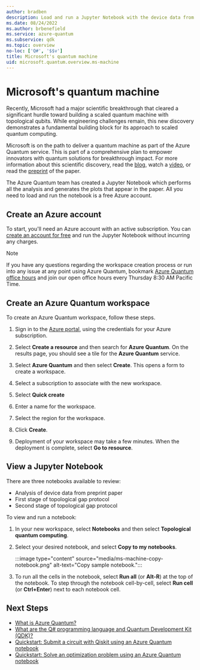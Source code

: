 ```yaml
---
author: bradben
description: Load and run a Jupyter Notebook with the device data from Microsoft's research into a scaled quantum machines using topological qubits.
ms.date: 08/24/2022
ms.author: brbenefield
ms.service: azure-quantum
ms.subservice: qdk
ms.topic: overview
no-loc: ['Q#', '$$v']
title: Microsoft's quantum machine
uid: microsoft.quantum.overview.ms-machine
---
```


# Microsoft's quantum machine

Recently, Microsoft had a major scientific breakthrough that cleared a significant hurdle toward building a scaled quantum machine with topological qubits. While engineering challenges remain, this new discovery demonstrates a fundamental building block for its approach to scaled quantum computing.

Microsoft is on the path to deliver a quantum machine as part of the Azure Quantum service. This is part of a comprehensive plan to empower innovators with quantum solutions for breakthrough impact. For more information about this scientific discovery, read the [blog](https://www.microsoft.com/research/blog/microsoft-has-demonstrated-the-underlying-physics-required-to-create-a-new-kind-of-qubit/), watch a [video](https://www.youtube.com/watch?v=Q8CHms4ixYc), or read the [preprint](https://arxiv.org/abs/2207.02472) of the paper.

The Azure Quantum team has created a Jupyter Notebook which performs all the analysis and generates the plots that appear in the paper. All you need to load and run the notebook is a free Azure account.

## Create an Azure account

To start, you'll need an Azure account with an active subscription. You can [create an account for free](https://azure.microsoft.com/free/?WT.mc_id=A261C142F) and run the Jupyter Notebook without incurring any charges. 

> [!NOTE]
> If you have any questions regarding the workspace creation process or run into any issue at any point using Azure Quantum, bookmark [Azure Quantum office hours](https://aka.ms/AQ/OfficeHours) and join our open office hours every Thursday 8∶30 AM Pacific Time.

## Create an Azure Quantum workspace

To create an Azure Quantum workspace, follow these steps.

1. Sign in to the [Azure portal](https://portal.azure.com), using the credentials for your Azure subscription.

1. Select **Create a resource** and then search for **Azure Quantum**. On the results page, you should see a tile for the **Azure Quantum** service.

1. Select **Azure Quantum** and then select  **Create**. This opens a form to create a workspace.

1. Select a subscription to associate with the new workspace.

1. Select **Quick create**
1. Enter a name for the workspace.
1. Select the region for the workspace.
1. Click **Create**.
1. Deployment of your workspace may take a few minutes. When the deployment is complete, select **Go to resource**. 

## View a Jupyter Notebook

There are three notebooks available to review:

- Analysis of device data from preprint paper
- First stage of topological gap protocol
- Second stage of topological gap protocol 

To view and run a notebook: 

1. In your new workspace, select **Notebooks** and then select **Topological quantum computing**. 
1. Select your desired notebook, and select **Copy to my notebooks**.

    :::image type="content" source="media/ms-machine-copy-notebook.png" alt-text="Copy sample notebook.":::

1. To run all the cells in the notebook, select **Run all** (or **Alt-R**) at the top of the notebook. To step through the notebook cell-by-cell, select **Run cell** (or **Ctrl+Enter**) next to each notebook cell. 


## Next Steps

- [What is Azure Quantum?](xref:microsoft.quantum.azure-quantum-overview)
- [What are the Q# programming language and Quantum Development Kit (QDK)?](xref:microsoft.quantum.overview.q-sharp)
- [Quickstart: Submit a circuit with Qiskit using an Azure Quantum notebook](xref:microsoft.quantum.quickstarts.computing.qiskit.portal)
- [Quickstart: Solve an optimization problem using an Azure Quantum notebook](xref:microsoft.quantum.quickstarts.optimization.qio.portal)
